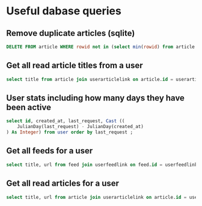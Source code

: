 # Useful dabase queries

## Remove duplicate articles (sqlite)

```sql
DELETE FROM article WHERE rowid not in (select min(rowid) from article group by url);
```

## Get all read article titles from a user

```sql
select title from article join userarticlelink on article.id = userarticlelink.article_id join user on userarticlelink.user_id = user.id where user.id = 'USERID';
```

## User stats including how many days they have been active

```sql
select id, created_at, last_request, Cast ((
    JulianDay(last_request) - JulianDay(created_at)
) As Integer) from user order by last_request ;
```

## Get all feeds for a user

```sql
select title, url from feed join userfeedlink on feed.id = userfeedlink.feed_id join user on userfeedlink.user_id = user.id where user.id = 'USERID';
```

## Get all read articles for a user

```sql
select title, url from article join userarticlelink on article.id = userarticlelink.article_id join user on userarticlelink.user_id = user.id where user.id = 'USERID';
```
